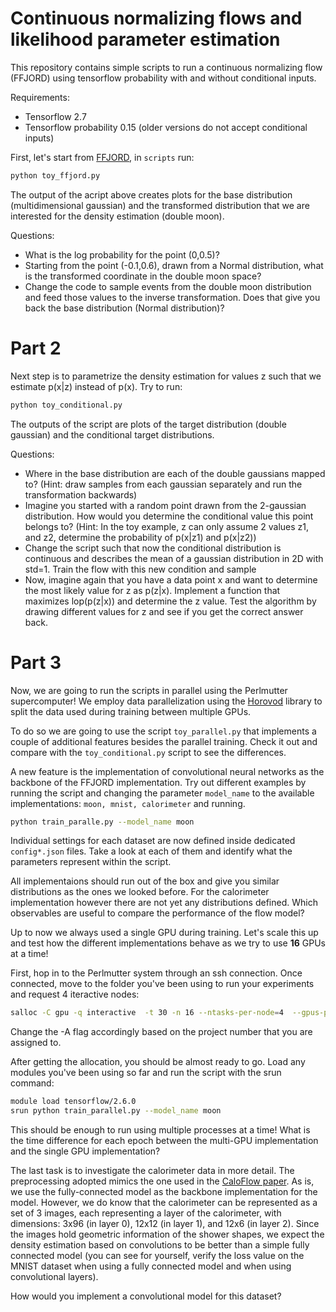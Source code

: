 # Continuous normalizing flows and likelihood parameter estimation

This repository contains simple scripts to run a continuous normalizing flow (FFJORD) using tensorflow probability with and without conditional inputs.

Requirements:
* Tensorflow 2.7
* Tensorflow probability 0.15 (older versions do not accept conditional inputs)

First, let's start from [FFJORD](https://arxiv.org/abs/1810.01367), in ```scripts``` run:

```bash
python toy_ffjord.py
```

The output of the acript above creates plots for the base distribution (multidimensional gaussian) and the transformed distribution that we are interested for the density estimation (double moon).

Questions:
* What is the log probability for the point (0,0.5)?
* Starting from the point (-0.1,0.6), drawn from a Normal distribution, what is the transformed coordinate in the double moon space?
* Change the code to sample events from the double moon distribution and feed those values to the inverse transformation. Does that give you back the base distribution (Normal distribution)?

# Part 2

Next step is to parametrize the density estimation for values z such that we estimate p(x|z) instead of p(x). Try to run:

```bash
python toy_conditional.py
```
The outputs of the script are plots of the target distribution (double gaussian) and the conditional target distributions.

Questions:
* Where in the base distribution are each of the double gaussians mapped to? (Hint: draw samples from each gaussian separately and run the transformation backwards)
* Imagine you started with a random point drawn from the 2-gaussian distribution. How would you determine the conditional value this point belongs to? (Hint: In the toy example, z can only assume 2 values z1, and z2, determine the probability of p(x|z1) and p(x|z2))
* Change the script such that now the conditional distribution is continuous and describes the mean of a gaussian distribution in 2D with std=1. Train the flow with this new condition and sample
* Now, imagine again that you have a data point x and want to determine the most likely value for z as p(z|x). Implement a function that maximizes lop(p(z|x)) and determine the z value. Test the algorithm by drawing different values for z and see if you get the correct answer back.

# Part 3

Now, we are going to run the scripts in parallel using the Perlmutter supercomputer! We employ data parallelization using the [Horovod](https://github.com/horovod/horovod) library to split the data used during training between multiple GPUs.

To do so we are going to use the script ```toy_parallel.py``` that implements a couple of additional features besides the parallel training. Check it out and compare with the ```toy_conditional.py``` script to see the differences.

A new feature is the implementation of convolutional neural networks as the backbone of the FFJORD implementation. Try out different examples by running the script and changing the parameter ```model_name``` to the available implementations: ```moon, mnist, calorimeter``` and running.

```bash
python train_paralle.py --model_name moon
```
Individual settings for each dataset are now defined inside dedicated ```config*.json``` files. Take a look at each of them and identify what the parameters represent within the script.

All implementaions should run out of the box and give you similar distributions as the ones we looked before. For the calorimeter implementation however there are not yet any distributions defined. Which observables are useful to compare the performance of the flow model?


Up to now we always used a single GPU during training. Let's scale this up and test how the different implementations behave as we try to use **16** GPUs at a time!

First, hop in to the Perlmutter system through an ssh connection. Once connected, move to the folder you've been using to run your experiments and request 4 iteractive nodes:

```bash
salloc -C gpu -q interactive  -t 30 -n 16 --ntasks-per-node=4  --gpus-per-task=1 -A [m3929] --gpu-bind=none
```

Change the -A flag accordingly based on the project number that you are assigned to.

After getting the allocation, you should be almost ready to go. Load any modules you've been using so far and run the script with the srun command:

```bash
module load tensorflow/2.6.0
srun python train_parallel.py --model_name moon
```

This should be enough to run using multiple processes at a time! What is the time difference for each epoch between the multi-GPU implementation and the single GPU implementation?

The last task is to investigate the calorimeter data in more detail. The preprocessing adopted mimics the one used in the [CaloFlow paper](https://arxiv.org/abs/2106.05285). As is, we use the fully-connected model as the backbone implementation for the model. However, we do know that the calorimeter can be represented as a set of 3 images, each representing a layer of the calorimeter, with dimensions: 3x96 (in layer 0), 12x12 (in layer 1), and 12x6 (in layer 2). Since the images hold geometric information of the shower shapes, we expect the density estimation based on convolutions to be better than a simple fully connected model (you can see for yourself, verify the loss value on the MNIST dataset when using a fully connected model and when using convolutional layers).

How would you implement a convolutional model for this dataset?